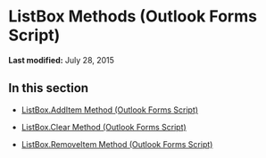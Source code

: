 
# ListBox Methods (Outlook Forms Script)

 **Last modified:** July 28, 2015


## In this section


-  [ListBox.AddItem Method (Outlook Forms Script)](e948d5ac-6d88-d825-e1ee-4a05fe934853.md)
    
-  [ListBox.Clear Method (Outlook Forms Script)](1c02c94f-7f50-d996-a7c5-8015b786d29c.md)
    
-  [ListBox.RemoveItem Method (Outlook Forms Script)](4788abab-0798-f22e-5098-b76bb223f6c3.md)
    
